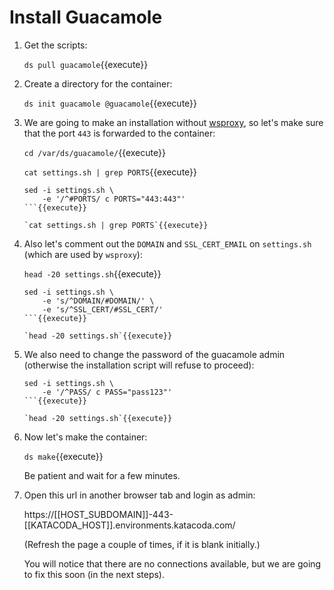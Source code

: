 # Install Guacamole

1. Get the scripts:

   `ds pull guacamole`{{execute}}

2. Create a directory for the container:

   `ds init guacamole @guacamole`{{execute}}
   
3. We are going to make an installation without
   [wsproxy](https://gitlab.com/docker-scripts/wsproxy), so let's make
   sure that the port `443` is forwarded to the container:

   `cd /var/ds/guacamole/`{{execute}}
   
   `cat settings.sh | grep PORTS`{{execute}}
   
   ```
   sed -i settings.sh \
       -e '/^#PORTS/ c PORTS="443:443"'
   ```{{execute}}
   
   `cat settings.sh | grep PORTS`{{execute}}
   
4. Also let's comment out the `DOMAIN` and `SSL_CERT_EMAIL` on
   `settings.sh` (which are used by `wsproxy`):
   
   `head -20 settings.sh`{{execute}}
   
   ```
   sed -i settings.sh \
       -e 's/^DOMAIN/#DOMAIN/' \
       -e 's/^SSL_CERT/#SSL_CERT/'
   ```{{execute}}
   
   `head -20 settings.sh`{{execute}}
   
5. We also need to change the password of the guacamole admin
   (otherwise the installation script will refuse to proceed):

   ```
   sed -i settings.sh \
       -e '/^PASS/ c PASS="pass123"'
   ```{{execute}}
   
   `head -20 settings.sh`{{execute}}

6. Now let's make the container:

   `ds make`{{execute}}

   Be patient and wait for a few minutes.

7. Open this url in another browser tab and login as admin:

   https://[[HOST_SUBDOMAIN]]-443-[[KATACODA_HOST]].environments.katacoda.com/
   
   (Refresh the page a couple of times, if it is blank initially.)
   
   You will notice that there are no connections available, but we are
   going to fix this soon (in the next steps).
